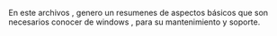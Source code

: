 En este archivos , genero un resumenes de aspectos básicos que son necesarios conocer de windows , para su mantenimiento y soporte.
